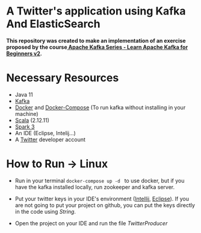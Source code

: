 # A Twitter's application using Kafka And ElasticSearch
**This repository was created to make an implementation of an exercise proposed by the course[ Apache Kafka Series - Learn Apache Kafka for Beginners v2](https://www.udemy.com/course/apache-kafka/).**

# Necessary Resources
* Java 11
* [Kafka](https://kafka.apache.org/downloads) 
* [Docker](https://www.docker.com/) and [Docker-Compose](https://docs.docker.com/compose/install/) (To run kafka without installing in your machine)
* [Scala](https://www.scala-lang.org/download/) (2.12.11)
* [Spark 3](https://spark.apache.org/downloads.html)
* An IDE (Eclipse, Intelij...)
* A [Twitter](https://developer.twitter.com/en) developer account


# How to Run -> Linux
* Run in your terminal ```docker-compose up -d ``` to use docker, but if you have the kafka installed locally, run zookeeper and kafka server.

* Put your twitter keys in your IDE's environment ([Intellij](https://www.jetbrains.com/help/objc/add-environment-variables-and-program-arguments.html), [Eclipse](https://help.eclipse.org/2019-12/index.jsp?topic=%2Forg.eclipse.cdt.doc.user%2Ftasks%2Fcdt_t_run_env.htm)). If you are not going to put your project on github, you can put the keys directly in the code using *String*.

* Open the project on your IDE and run the file *TwitterProducer*
